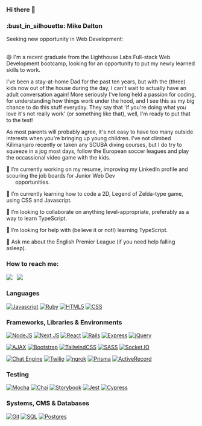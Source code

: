 ### Hi there 👋
<h3>:bust_in_silhouette: Mike Dalton</h3>
Seeking new opportunity in Web Development:
<br/><br/>

<!--
**mikedaltonmtl/mikedaltonmtl** is a ✨ _special_ ✨ repository because its `README.md` (this file) appears on your GitHub profile.
Here are some ideas to get you started:
-->

<p>😄 I'm a recent graduate from the Lighthouse Labs Full-stack Web Development bootcamp, looking for an opportunity to put my newly learned skills to work.</p>
<p>I've been a stay-at-home Dad for the past ten years, but with the (three) kids now out of the house during the day, I can't wait to actually have an adult conversation again! More seriously I've long held a passion for coding, for understanding how things work under the hood, and I see this as my big chance to do this stuff everyday. They say that 'if you're doing what you love it's not really work' (or something like that), well, I'm ready to put that to the test!</p>
<p>As most parents will probably agree, it's not easy to have too many outside interests when you're bringing up young children. I've not climbed Kilimanjaro recently or taken any SCUBA diving courses, but I do try to squeeze in a jog most days, follow the European soccer leagues and play the occassional video game with the kids.</p>
<p>🔭 I’m currently working on my resume, improving my LinkedIn profile and scouring the job boards for Junior Web Dev<br />
&nbsp;&nbsp;&nbsp;&nbsp;&nbsp;&nbsp;opportunities.</p>
<p>🌱 I’m currently learning how to code a 2D, Legend of Zelda-type game, using CSS and Javascript.</p>
<p>👯 I’m looking to collaborate on anything level-appropriate, preferably as a way to learn TypeScript.</p>
<p>🤔 I’m looking for help with (believe it or not!) learning TypeScript.</p>
<p>💬 Ask me about the English Premier League (if you need help falling asleep).</p>
<h3><!--📫 -->How to reach me:</h3><!- -&nbsp;&nbsp;&nbsp;&nbsp;&nbsp; -->
<a href="https://www.linkedin.com/in/mike-dalton-4a002224"><img src="https://img.shields.io/badge/-LinkedIn-0A66C2?style=for-the-badge&logo=linkedin&logoColor=white" /></a>
&nbsp;
<a href="mailto: michael.j.dalton@gmail.com"><img src="https://img.shields.io/badge/-Gmail-EA4335?style=for-the-badge&logo=gmail&logoColor=white" /></a>
<!--
⚡ Fun fact: ...
-->
<br/>
<h3><!--:bookmark_tabs: -->Languages</h3>

[![Javascript](https://img.shields.io/badge/-JavaScript-F7DF1E?style=for-the-badge&logo=javascript&logoColor=black)](https://www.ecma-international.org/publications-and-standards/standards/ecma-262/)
[![Ruby](https://img.shields.io/badge/-Ruby-CC342D?style=for-the-badge&logo=ruby&logoColor=white)](https://www.ruby-lang.org/en/)
[![HTML5](https://img.shields.io/badge/-HTML5-E34F26?style=for-the-badge&logo=html5&logoColor=white)](https://whatwg.org/)
[![CSS](https://img.shields.io/badge/-CSS-1572B6?style=for-the-badge&logo=css3&logoColor=white)](https://www.w3.org/Style/CSS/Overview.en.html)

<h3><!--:books: -->Frameworks, Libraries & Environments</h3>

[![NodeJS](https://img.shields.io/badge/node.js-6DA55F?style=for-the-badge&logo=node.js&logoColor=white)](https://nodejs.org/en)
[![Next JS](https://img.shields.io/badge/Next-black?style=for-the-badge&logo=next.js&logoColor=white)](https://nextjs.org/)
[![React](https://img.shields.io/badge/react-%2320232a.svg?style=for-the-badge&logo=react&logoColor=%2361DAFB)](https://react.dev/)
[![Rails](https://img.shields.io/badge/rails-CC0000?style=for-the-badge&logo=rails&logoColor=white)](https://rubyonrails.org/)
[![Express](https://img.shields.io/badge/Express-black?style=for-the-badge&logo=express&logoColor=white)](https://expressjs.com/)
[![jQuery](https://img.shields.io/badge/jQuery-0769AD?style=for-the-badge&logo=jquery&logoColor=white)](https://jquery.com/)

[![AJAX](https://img.shields.io/badge/ajax-%23316192.svg?style=for-the-badge&logo=ajax&logoColor=white)](https://en.wikipedia.org/wiki/Ajax_(programming))
[![Bootstrap](https://img.shields.io/badge/Bootstrap-7952B3?style=for-the-badge&logo=bootstrap&logoColor=white)](https://getbootstrap.com/)
[![TailwindCSS](https://img.shields.io/badge/Tailwind%20CSS-06B6D4?style=for-the-badge&logo=tailwindcss&logoColor=white)](https://tailwindcss.com/)
[![SASS](https://img.shields.io/badge/-SASS-CC6699?style=for-the-badge&logo=sass&logoColor=white)](https://sass-lang.com/)
[![Socket.IO](https://img.shields.io/badge/-Socket.IO-black?style=for-the-badge&logo=socketdotio&logoColor=#010101)](https://socket.io/)

[![Chat Engine](https://img.shields.io/badge/-Chat%20Engine-A30701?style=for-the-badge&logo=livechat&logoColor=white)](https://chatengine.io/)
[![Twilio](https://img.shields.io/badge/-Twilio-white?style=for-the-badge&logo=twilio&logoColor=#F22F46)](https://www.twilio.com/)
[![ngrok](https://img.shields.io/badge/-ngrok-1F1E37?style=for-the-badge&logo=ngrok&logoColor=white)](https://ngrok.com/)
[![Prisma](https://img.shields.io/badge/-Prisma-3982CE?style=for-the-badge&logo=Prisma&logoColor=white)](https://www.prisma.io/)
[![ActiveRecord](https://img.shields.io/badge/-ActiveRecord-CC0000?style=for-the-badge&logo=ActiveRecord&logoColor=white)](https://guides.rubyonrails.org/active_record_basics.html)

<h3><!--:ballot_box_with_check: -->Testing</h3>

[![Mocha](https://img.shields.io/badge/-Mocha-8D6748?style=for-the-badge&logo=mocha&logoColor=white)](https://mochajs.org/)
[![Chai](https://img.shields.io/badge/-Chai-white?style=for-the-badge&logo=chai&logoColor=A30701)](https://www.chaijs.com/)
[![Storybook](https://img.shields.io/badge/-Storybook-FF4785?style=for-the-badge&logo=storybook&logoColor=white)](https://storybook.js.org/)
[![Jest](https://img.shields.io/badge/-Jest-white?style=for-the-badge&logo=jest&logoColor=C21325)](https://jestjs.io/)
[![Cypress](https://img.shields.io/badge/-Cypress-17202C?style=for-the-badge&logo=cypress&logoColor=white)](https://www.cypress.io/)

<h3><!--:open_file_folder: -->Systems, CMS & Databases</h3>

[![Git](https://img.shields.io/badge/Git-white?style=for-the-badge&logo=git&logoColor=#F05032)](https://git-scm.com/)
[![SQL](https://img.shields.io/badge/SQL-003B57?style=for-the-badge&logo=sql&logoColor=white)](https://en.wikipedia.org/wiki/SQL)
[![Postgres](https://img.shields.io/badge/postgres-%23316192.svg?style=for-the-badge&logo=postgresql&logoColor=white)](https://www.postgresql.org/)
